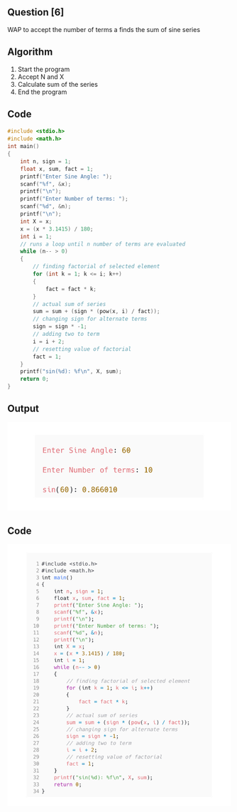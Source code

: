 <!-- Use CTRL+K+V if you are in VS code -->

## Question [6]

WAP to accept the number of terms a finds the sum of sine series

## Algorithm

1. Start the program
2. Accept N and X
3. Calculate sum of the series
4. End the program

## Code

```c
#include <stdio.h>
#include <math.h>
int main()
{
    int n, sign = 1;
    float x, sum, fact = 1;
    printf("Enter Sine Angle: ");
    scanf("%f", &x);
    printf("\n");
    printf("Enter Number of terms: ");
    scanf("%d", &n);
    printf("\n");
    int X = x;
    x = (x * 3.1415) / 180;
    int i = 1;
    // runs a loop until n number of terms are evaluated
    while (n-- > 0)
    {
        // finding factorial of selected element
        for (int k = 1; k <= i; k++)
        {
            fact = fact * k;
        }
        // actual sum of series
        sum = sum + (sign * (pow(x, i) / fact));
        // changing sign for alternate terms
        sign = sign * -1;
        // adding two to term
        i = i + 2;
        // resetting value of factorial
        fact = 1;
    }
    printf("sin(%d): %f\n", X, sum);
    return 0;
}
```

## Output

![Output](/src/output/6-o_p.png)

## Code

![Code](../src/output/6-code.png)

<!-- 
Note: if you are using text-editor to view this document I highly recommend you to use vs code or sublime text so its easier to read the contents of the file
VS Code - https://code.visualstudio.com/download
Sublime Text - https://www.sublimetext.com/download 
--!>
